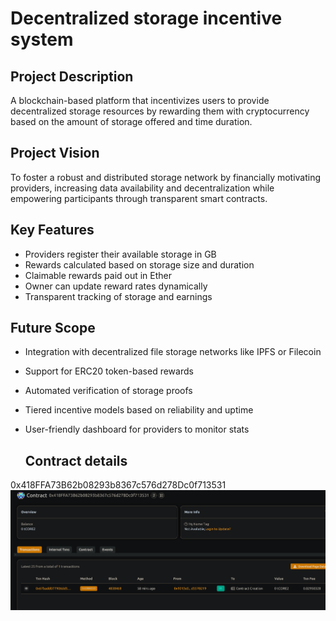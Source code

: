 # Decentralized storage incentive system


## Project Description

A blockchain-based platform that incentivizes users to provide decentralized storage resources by rewarding them with cryptocurrency based on the amount of storage offered and time duration.

## Project Vision

To foster a robust and distributed storage network by financially motivating providers, increasing data availability and decentralization while empowering participants through transparent smart contracts.
 
## Key Features

- Providers register their available storage in GB
- Rewards calculated based on storage size and duration
- Claimable rewards paid out in Ether
- Owner can update reward rates dynamically
- Transparent tracking of storage and earnings

## Future Scope

- Integration with decentralized file storage networks like IPFS or Filecoin
- Support for ERC20 token-based rewards
- Automated verification of storage proofs
- Tiered incentive models based on reliability and uptime
- User-friendly dashboard for providers to monitor stats

  ## Contract details
0x418FFA73B62b08293b8367c576d278Dc0f713531
![alt text](image.png)
